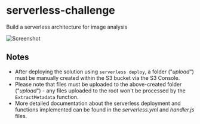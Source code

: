 # serverless-challenge
Build a serverless architecture for image analysis 

![Screenshot](Architecture.png)

## Notes
* After deploying the solution using `serverless deploy`, a folder ("_upload_") must be manually created within the S3 bucket via the S3 Console.
* Please note that files must be uploaded to the above-created folder ("_upload_") - any files uploaded to the root won't be processed by the `ExtractMetadata` function.
* More detailed documentation about the serverless deployment and functions implemented can be found in the _serverless.yml_ and _handler.js_ files.
